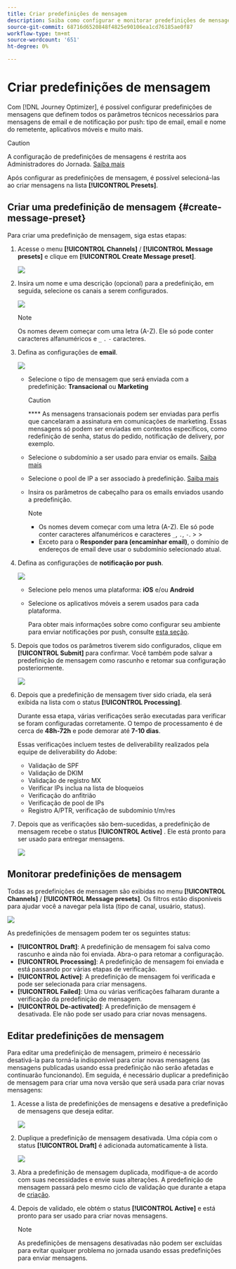 ```yaml
---
title: Criar predefinições de mensagem
description: Saiba como configurar e monitorar predefinições de mensagens
source-git-commit: 68716d6520848f4825e90106ea1cd76185ae0f87
workflow-type: tm+mt
source-wordcount: '651'
ht-degree: 0%

---
```



# Criar predefinições de mensagem

Com [!DNL Journey Optimizer], é possível configurar predefinições de mensagens que definem todos os parâmetros técnicos necessários para mensagens de email e de notificação por push: tipo de email, email e nome do remetente, aplicativos móveis e muito mais.

>[!CAUTION]
>
> A configuração de predefinições de mensagens é restrita aos Administradores do Jornada. [Saiba mais](../administration/ootb-product-profiles.md#journey-administrator)


Após configurar as predefinições de mensagem, é possível selecioná-las ao criar mensagens na lista **[!UICONTROL Presets]**.

## Criar uma predefinição de mensagem {#create-message-preset}

Para criar uma predefinição de mensagem, siga estas etapas:

1. Acesse o menu **[!UICONTROL Channels]** / **[!UICONTROL Message presets]** e clique em **[!UICONTROL Create Message preset]**.

   ![](../assets/preset-create.png)

1. Insira um nome e uma descrição (opcional) para a predefinição, em seguida, selecione os canais a serem configurados.

   ![](../assets/preset-general.png)


   >[!NOTE]
   >
   > Os nomes devem começar com uma letra (A-Z). Ele só pode conter caracteres alfanuméricos e `_` `.` `-` caracteres.

1. Defina as configurações de **email**.

   ![](../assets/preset-email.png)

   * Selecione o tipo de mensagem que será enviada com a predefinição: **Transacional** ou **Marketing**

      >[!CAUTION]
      >
      > **** As mensagens transacionais podem ser enviadas para perfis que cancelaram a assinatura em comunicações de marketing. Essas mensagens só podem ser enviadas em contextos específicos, como redefinição de senha, status do pedido, notificação de delivery, por exemplo.

   * Selecione o subdomínio a ser usado para enviar os emails. [Saiba mais](about-subdomain-delegation.md)
   * Selecione o pool de IP a ser associado à predefinição. [Saiba mais](ip-pools.md)
   * Insira os parâmetros de cabeçalho para os emails enviados usando a predefinição.

      >[!NOTE]
      >
      > * Os nomes devem começar com uma letra (A-Z). Ele só pode conter caracteres alfanuméricos e caracteres `_`, `.`, `-`.
         > 
         > 
      * Exceto para o **Responder para (encaminhar email)**, o domínio de endereços de email deve usar o subdomínio selecionado atual.



1. Defina as configurações de **notificação por push**.

   ![](../assets/preset-push.png)

   * Selecione pelo menos uma plataforma: **iOS** e/ou **Android**

   * Selecione os aplicativos móveis a serem usados para cada plataforma.

      Para obter mais informações sobre como configurar seu ambiente para enviar notificações por push, consulte [esta seção](../push-configuration.md).

1. Depois que todos os parâmetros tiverem sido configurados, clique em **[!UICONTROL Submit]** para confirmar. Você também pode salvar a predefinição de mensagem como rascunho e retomar sua configuração posteriormente.

   ![](../assets/preset-submit.png)

1. Depois que a predefinição de mensagem tiver sido criada, ela será exibida na lista com o status **[!UICONTROL Processing]**.

   Durante essa etapa, várias verificações serão executadas para verificar se foram configuradas corretamente. O tempo de processamento é de cerca de **48h-72h** e pode demorar até **7-10 dias**.

   Essas verificações incluem testes de deliverability realizados pela equipe de deliverability do Adobe:

   * Validação de SPF
   * Validação de DKIM
   * Validação de registro MX
   * Verificar IPs inclua na lista de bloqueios
   * Verificação do anfitrião
   * Verificação de pool de IPs
   * Registro A/PTR, verificação de subdomínio t/m/res

1. Depois que as verificações são bem-sucedidas, a predefinição de mensagem recebe o status **[!UICONTROL Active]** . Ele está pronto para ser usado para entregar mensagens.

   <!-- later on, users will be notified in Pulse -->

   ![](../assets/preset-active.png)

## Monitorar predefinições de mensagem

Todas as predefinições de mensagem são exibidas no menu **[!UICONTROL Channels]** / **[!UICONTROL Message presets]**. Os filtros estão disponíveis para ajudar você a navegar pela lista (tipo de canal, usuário, status).

![](../assets/preset-filters.png)

As predefinições de mensagem podem ter os seguintes status:

* **[!UICONTROL Draft]**: A predefinição de mensagem foi salva como rascunho e ainda não foi enviada. Abra-o para retomar a configuração.
* **[!UICONTROL Processing]**: A predefinição de mensagem foi enviada e está passando por várias etapas de verificação.
* **[!UICONTROL Active]**: A predefinição de mensagem foi verificada e pode ser selecionada para criar mensagens.
* **[!UICONTROL Failed]**: Uma ou várias verificações falharam durante a verificação da predefinição de mensagem.
* **[!UICONTROL De-activated]**: A predefinição de mensagem é desativada. Ele não pode ser usado para criar novas mensagens.

## Editar predefinições de mensagem

Para editar uma predefinição de mensagem, primeiro é necessário desativá-la para torná-la indisponível para criar novas mensagens (as mensagens publicadas usando essa predefinição não serão afetadas e continuarão funcionando). Em seguida, é necessário duplicar a predefinição de mensagem para criar uma nova versão que será usada para criar novas mensagens:

1. Acesse a lista de predefinições de mensagens e desative a predefinição de mensagens que deseja editar.

   ![](../assets/preset-deactivate.png)

1. Duplique a predefinição de mensagem desativada. Uma cópia com o status **[!UICONTROL Draft]** é adicionada automaticamente à lista.

   ![](../assets/preset-duplicated.png)

1. Abra a predefinição de mensagem duplicada, modifique-a de acordo com suas necessidades e envie suas alterações. A predefinição de mensagem passará pelo mesmo ciclo de validação que durante a etapa de [criação](#create-message-preset).

1. Depois de validado, ele obtém o status **[!UICONTROL Active]** e está pronto para ser usado para criar novas mensagens.

   >[!NOTE]
   >
   >As predefinições de mensagens desativadas não podem ser excluídas para evitar qualquer problema no jornada usando essas predefinições para enviar mensagens.

